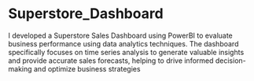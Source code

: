 # Superstore_Dashboard
I developed a Superstore Sales Dashboard using PowerBI to evaluate business performance using data analytics techniques. The dashboard specifically focuses on time series analysis to generate valuable insights and provide accurate sales forecasts, helping to drive informed decision-making and optimize business strategies
